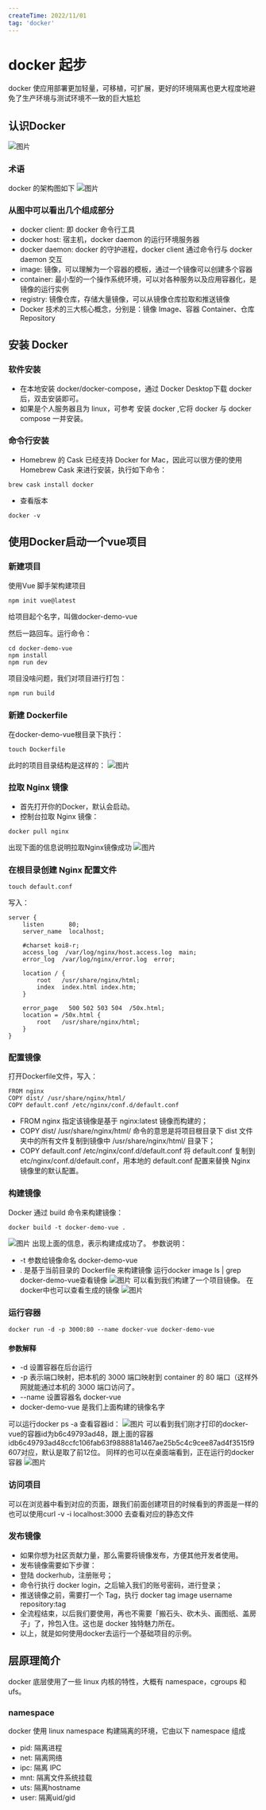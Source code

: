 ```yaml
---
createTime: 2022/11/01
tag: 'docker'
---
```

# docker 起步

docker 使应用部署更加轻量，可移植，可扩展，更好的环境隔离也更大程度地避免了生产环境与测试环境不一致的巨大尴尬

## 认识Docker

![图片](https://p3-juejin.byteimg.com/tos-cn-i-k3u1fbpfcp/2c09275e60e947e4836c7323809cbbec~tplv-k3u1fbpfcp-zoom-in-crop-mark:4536:0:0:0.image)

### 术语

docker 的架构图如下
![图片](https://p3-juejin.byteimg.com/tos-cn-i-k3u1fbpfcp/b83f7ef6f44445fbbd960dfd3d656820~tplv-k3u1fbpfcp-zoom-in-crop-mark:4536:0:0:0.image)

### 从图中可以看出几个组成部分

* docker client: 即 docker 命令行工具
* docker host: 宿主机，docker daemon 的运行环境服务器
* docker daemon: docker 的守护进程，docker client 通过命令行与 docker daemon 交互
* image: 镜像，可以理解为一个容器的模板，通过一个镜像可以创建多个容器
* container: 最小型的一个操作系统环境，可以对各种服务以及应用容器化，是镜像的运行实例
* registry: 镜像仓库，存储大量镜像，可以从镜像仓库拉取和推送镜像
* Docker 技术的三大核心概念，分别是：镜像 Image、容器 Container、仓库 Repository

## 安装 Docker

### 软件安装

* 在本地安装 docker/docker-compose，通过 Docker Desktop下载 docker 后，双击安装即可。
* 如果是个人服务器且为 linux，可参考 安装 docker ,它将 docker 与 docker compose 一并安装。

### 命令行安装

* Homebrew 的 Cask 已经支持 Docker for Mac，因此可以很方便的使用 Homebrew Cask 来进行安装，执行如下命令：

```docker
brew cask install docker
```

* 查看版本

```docker
docker -v
```

## 使用Docker启动一个vue项目

### 新建项目

使用Vue 脚手架构建项目

```js
npm init vue@latest
```

给项目起个名字，叫做docker-demo-vue

然后一路回车。运行命令：

```shell
cd docker-demo-vue
npm install
npm run dev
```

项目没啥问题，我们对项目进行打包：

```js
npm run build
```

### 新建 Dockerfile

在docker-demo-vue根目录下执行：

```docker
touch Dockerfile
```

此时的项目目录结构是这样的：
![图片](https://p3-juejin.byteimg.com/tos-cn-i-k3u1fbpfcp/3cd273772060479ba041a9ce76f3bd4e~tplv-k3u1fbpfcp-zoom-in-crop-mark:4536:0:0:0.image)

### 拉取 Nginx 镜像

* 首先打开你的Docker，默认会启动。
* 控制台拉取 Nginx 镜像：

```docker
docker pull nginx
```

出现下面的信息说明拉取Nginx镜像成功
![图片](https://p3-juejin.byteimg.com/tos-cn-i-k3u1fbpfcp/acd02c73c8bd4140a7000daef4a1b858~tplv-k3u1fbpfcp-zoom-in-crop-mark:4536:0:0:0.image)

### 在根目录创建 Nginx 配置文件

```docker
touch default.conf
```

写入：

```nginx
server {
    listen       80;
    server_name  localhost;

    #charset koi8-r;
    access_log  /var/log/nginx/host.access.log  main;
    error_log  /var/log/nginx/error.log  error;

    location / {
        root   /usr/share/nginx/html;
        index  index.html index.htm;
    }

    error_page   500 502 503 504  /50x.html;
    location = /50x.html {
        root   /usr/share/nginx/html;
    }
}
```

### 配置镜像

打开Dockerfile文件，写入：

```docker
FROM nginx  
COPY dist/ /usr/share/nginx/html/  
COPY default.conf /etc/nginx/conf.d/default.conf  
```

* FROM nginx 指定该镜像是基于 nginx:latest 镜像而构建的；
* COPY dist/ /usr/share/nginx/html/ 命令的意思是将项目根目录下 dist 文件夹中的所有文件复制到镜像中 /usr/share/nginx/html/ 目录下；
* COPY default.conf /etc/nginx/conf.d/default.conf 将 default.conf 复制到 etc/nginx/conf.d/default.conf，用本地的 default.conf 配置来替换 Nginx 镜像里的默认配置。

### 构建镜像

Docker 通过 build 命令来构建镜像：

```docker
docker build -t docker-demo-vue .
```

![图片](https://p3-juejin.byteimg.com/tos-cn-i-k3u1fbpfcp/72205a4bd7d645e8aba8f94f9720974b~tplv-k3u1fbpfcp-zoom-in-crop-mark:4536:0:0:0.image)
出现上面的信息，表示构建成成功了。
参数说明：

* -t 参数给镜像命名 docker-demo-vue
* . 是基于当前目录的 Dockerfile 来构建镜像
运行docker image ls | grep docker-demo-vue查看镜像
![图片](https://p3-juejin.byteimg.com/tos-cn-i-k3u1fbpfcp/b89dc49a84eb4e3f8c6a1f74f9497206~tplv-k3u1fbpfcp-zoom-in-crop-mark:4536:0:0:0.image)
可以看到我们构建了一个项目镜像。
在docker中也可以查看生成的镜像
![图片](https://p3-juejin.byteimg.com/tos-cn-i-k3u1fbpfcp/4b32a3e1fa3d41b0a6a2fabc4f78fe2d~tplv-k3u1fbpfcp-zoom-in-crop-mark:4536:0:0:0.image)

### 运行容器

```docker
docker run -d -p 3000:80 --name docker-vue docker-demo-vue
```

#### 参数解释

* -d 设置容器在后台运行
* -p 表示端口映射，把本机的 3000 端口映射到 container 的 80 端口（这样外网就能通过本机的 3000 端口访问了。
* --name 设置容器名 docker-vue
* docker-demo-vue 是我们上面构建的镜像名字

可以运行docker ps -a  查看容器id：
![图片](https://p3-juejin.byteimg.com/tos-cn-i-k3u1fbpfcp/bbe6a154009b48218d88c000043695ab~tplv-k3u1fbpfcp-zoom-in-crop-mark:4536:0:0:0.image)
可以看到我们刚才打印的docker-vue的容器id为b6c49793ad48，跟上面的容器idb6c49793ad48ccfc106fab63f988881a1467ae25b5c4c9cee87ad4f3515f9607对应，默认是取了前12位。
同样的也可以在桌面端看到，正在运行的docker容器
![图片](https://p3-juejin.byteimg.com/tos-cn-i-k3u1fbpfcp/93e73388cc0c46d0a709be93248a4193~tplv-k3u1fbpfcp-zoom-in-crop-mark:4536:0:0:0.image)

### 访问项目

可以在浏览器中看到对应的页面，跟我们前面创建项目的时候看到的界面是一样的
也可以使用curl -v -i localhost:3000 去查看对应的静态文件

### 发布镜像

* 如果你想为社区贡献力量，那么需要将镜像发布，方便其他开发者使用。
* 发布镜像需要如下步骤：
* 登陆 dockerhub，注册账号；
* 命令行执行 docker login，之后输入我们的账号密码，进行登录；
* 推送镜像之前，需要打一个 Tag，执行 docker tag  image username repository:tag
* 全流程结束，以后我们要使用，再也不需要「搬石头、砍木头、画图纸、盖房子」了，拎包入住。这也是 docker 独特魅力所在。
* 以上，就是如何使用docker去运行一个基础项目的示例。

## 层原理简介

docker 底层使用了一些 linux 内核的特性，大概有 namespace，cgroups 和 ufs。

### namespace

docker 使用 linux namespace 构建隔离的环境，它由以下 namespace 组成

* pid: 隔离进程
* net: 隔离网络
* ipc: 隔离 IPC
* mnt: 隔离文件系统挂载
* uts: 隔离hostname
* user: 隔离uid/gid
